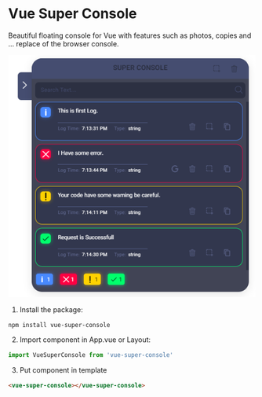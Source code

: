 # Vue Super Console

Beautiful floating console for Vue with features such as photos, copies and ...
replace of the browser console.

![alt Vue Super Console](https://github.com/ahmadkzx/vue-super-console/blob/dev/src/assets/overview.png?raw=true)

1. Install the package:
```shell
npm install vue-super-console
```

2. Import component in App.vue or Layout:
```javascript
import VueSuperConsole from 'vue-super-console'
```

3. Put component in template
```html
<vue-super-console></vue-super-console>
```